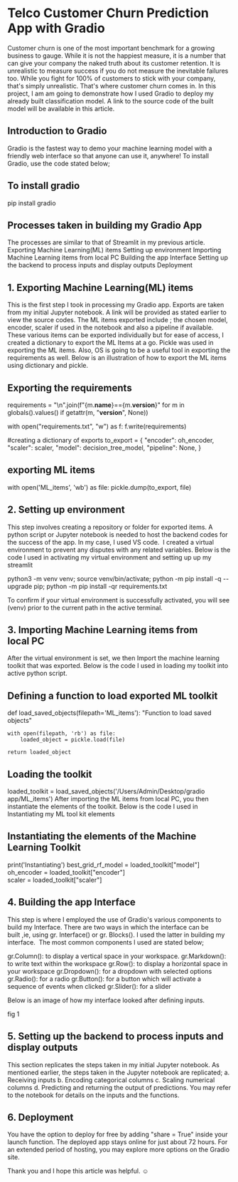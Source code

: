 # Telco Customer Churn Prediction App with Gradio

Customer churn is one of the most important benchmark for a growing business to gauge. While it is not the happiest measure, it is a number that can give your company the naked truth about its customer retention.
It is unrealistic to measure success if you do not measure the inevitable failures too. While you fight for 100% of customers to stick with your company, that's simply unrealistic. That's where customer churn comes in.
In this project, I am am going to demonstrate how I used Gradio to deploy my already built classification model. A link to the source code of the built model will be available in this article.

## Introduction to Gradio

Gradio is the fastest way to demo your machine learning model with a friendly web interface so that anyone can use it, anywhere!
To install Gradio, use the code stated below; 

## To install gradio 
pip install gradio

## Processes taken in building my Gradio App
The processes are similar to that of Streamlit in my previous article. 
Exporting Machine Learning(ML) items
Setting up environment
Importing Machine Learning items from local PC
Building the app Interface
Setting up the backend to process inputs and display outputs
Deployment

## 1. Exporting Machine Learning(ML) items
This is the first step I took in processing my Gradio app. Exports are taken from my initial Jupyter notebook. A link will be provided as stated earlier to view the source codes. The ML items exported include ; the chosen model, encoder, scaler if used in the notebook and also a pipeline if available. These various items can be exported individually but for ease of access, I created a dictionary to export the ML Items at a go. Pickle was used in exporting the ML items. Also, OS is going to be a useful tool in exporting the requirements as well.
Below is an illustration of how to export the ML items using dictionary and pickle.

## Exporting the requirements
requirements = "\n".join(f"{m.__name__}=={m.__version__}" for m in globals().values() if getattr(m, "__version__", None))

with open("requirements.txt", "w") as f:
    f.write(requirements)

#creating a dictionary of exports
to_export = {
    "encoder": oh_encoder,
    "scaler": scaler,
    "model": decision_tree_model,
    "pipeline": None,
}

## exporting ML items
with open('ML_items', 'wb') as file:
    pickle.dump(to_export, file)
    
## 2. Setting up environment
This step involves creating a repository or folder for exported items. A python script or Jupyter notebook is needed to host the backend codes for the success of the app. In my case, I used VS code. 
I created a virtual environment to prevent any disputes with any related variables. 
Below is the code I used in activating my virtual environment and setting up up my streamlit

python3 -m venv venv; source venv/bin/activate; python -m pip install -q --upgrade pip; python -m pip install -qr requirements.txt

To confirm if your virtual environment is successfully activated, you will see (venv) prior to the current path in the active terminal. 

## 3. Importing Machine Learning items from local PC
After the virtual environment is set, we then Import the machine learning toolkit that was exported. Below is the code I used in loading my toolkit into active python script.

## Defining a function to load exported ML toolkit                    
def load_saved_objects(filepath='ML_items'):
    "Function to load saved objects"

    with open(filepath, 'rb') as file:
        loaded_object = pickle.load(file)
    
    return loaded_object

## Loading the toolkit
loaded_toolkit = load_saved_objects('/Users/Admin/Desktop/gradio app/ML_items')
After importing the ML items from local PC, you then instantiate the elements of the toolkit. Below is the code I used in Instantiating my ML tool kit elements

## Instantiating the elements of the Machine Learning Toolkit
print('Instantiating')
best_grid_rf_model = loaded_toolkit["model"]
oh_encoder = loaded_toolkit["encoder"]   
scaler = loaded_toolkit["scaler"]

## 4. Building the app Interface
This step is where I employed the use of Gradio's various components to build my Interface. There are two ways in which the interface can be built ,ie, using gr. Interface() or gr. Blocks(). I used the latter in building my interface. 
The most common components I used are stated below;

gr.Column(): to display a vertical space in your workspace.
gr.Markdown(): to write text within the workspace
gr.Row(): to display a horizontal space in your workspace
gr.Dropdown(): for a dropdown with selected options
gr.Radio(): for a radio
gr.Button(): for a button which will activate a sequence of events when clicked
gr.Slider(): for a slider

Below is an image of how my interface looked after defining inputs.

fig 1

## 5. Setting up the backend to process inputs and display outputs
This section replicates the steps taken in my initial Jupyter notebook. As mentioned earlier, the steps taken in the Jupyter notebook are replicated;
a. Receiving inputs
b. Encoding categorical columns
c. Scaling numerical columns
d. Predicting and returning the output of predictions.
You may refer to the notebook for details on the inputs and the functions.

## 6. Deployment
You have the option to deploy for free by adding "share = True" inside your launch function. The deployed app stays online for just about 72 hours. For an extended period of hosting, you may explore more options on the Gradio site.

Thank you and I hope this article was helpful. ☺️
